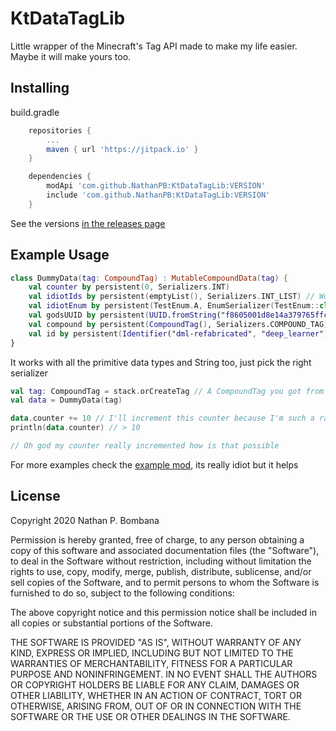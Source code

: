 # KtDataTagLib

Little wrapper of the Minecraft's Tag API made to make my life easier. Maybe it will make yours too.

## Installing

build.gradle
```groovy
    repositories {
        ...
        maven { url 'https://jitpack.io' }
    }
```
```groovy
    dependencies {
        modApi 'com.github.NathanPB:KtDataTagLib:VERSION'
        include 'com.github.NathanPB:KtDataTagLib:VERSION'
    }
```

See the versions [in the releases page](https://github.com/NathanPB/KtDataTagLib/releases)

## Example Usage

```kotlin
class DummyData(tag: CompoundTag) : MutableCompoundData(tag) {
    val counter by persistent(0, Serializers.INT)
    val idiotIds by persistent(emptyList(), Serializers.INT_LIST) // Works with IMMUTABLE lists too
    val idiotEnum by persistent(TestEnum.A, EnumSerializer(TestEnum::class.java)) // Enums require you to manually instantiate the serializer, not big deal
    val godsUUID by persistent(UUID.fromString("f8605001d8e14a379765ffc0675f3324"), Serializers.UUID) // UUIDs are valid too
    val compound by persistent(CompoundTag(), Serializers.COMPOUND_TAG) // And so compound tags are
    val id by persistent(Identifier("dml-refabricated", "deep_learner"), Serializers.IDENTIFIER) // And with identifiers too, how could I forget that?
}
```

It works with all the primitive data types and String too, just pick the right serializer

```kotlin
val tag: CompoundTag = stack.orCreateTag // A CompoundTag you got from somewhere, does not matter where it came from
val data = DummyData(tag)

data.counter += 10 // I'll increment this counter because I'm such a random person
println(data.counter) // > 10

// Oh god my counter really incremented how is that possible
```

For more examples check the [example mod](https://github.com/NathanPB/KtDataTagLib/tree/master/src/main/kotlin/dev/nathanpb/example), its really idiot but it helps

## License

Copyright 2020 Nathan P. Bombana

Permission is hereby granted, free of charge, to any person obtaining a copy of this software and associated documentation files (the "Software"), to deal in the Software without restriction, including without limitation the rights to use, copy, modify, merge, publish, distribute, sublicense, and/or sell copies of the Software, and to permit persons to whom the Software is furnished to do so, subject to the following conditions:

The above copyright notice and this permission notice shall be included in all copies or substantial portions of the Software.

THE SOFTWARE IS PROVIDED "AS IS", WITHOUT WARRANTY OF ANY KIND, EXPRESS OR IMPLIED, INCLUDING BUT NOT LIMITED TO THE WARRANTIES OF MERCHANTABILITY, FITNESS FOR A PARTICULAR PURPOSE AND NONINFRINGEMENT. IN NO EVENT SHALL THE AUTHORS OR COPYRIGHT HOLDERS BE LIABLE FOR ANY CLAIM, DAMAGES OR OTHER LIABILITY, WHETHER IN AN ACTION OF CONTRACT, TORT OR OTHERWISE, ARISING FROM, OUT OF OR IN CONNECTION WITH THE SOFTWARE OR THE USE OR OTHER DEALINGS IN THE SOFTWARE.
